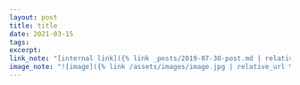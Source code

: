 ```yaml
---
layout: post
title: title
date: 2021-03-15
tags:
excerpt:
link_note: "[internal link]({% link _posts/2019-07-30-post.md | relative_url %})"
image_note: "![image]({% link /assets/images/image.jpg | relative_url %})"
---
```



